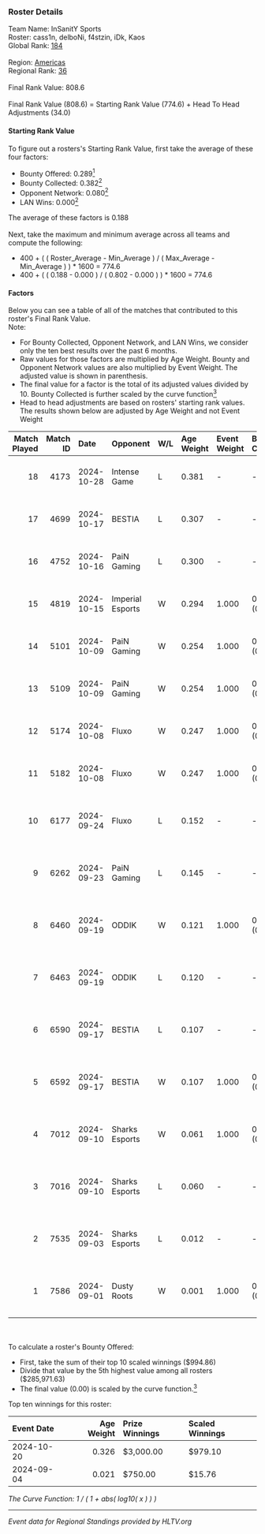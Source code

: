 ### Roster Details<br />
Team Name: InSanitY Sports<br />
Roster: cass1n, delboNi, f4stzin, iDk, Kaos<br />
Global Rank: [184](../../standings_global_2025_02_28.md)<br />
<br />
Region: [Americas]( ../../standings_americas_2025_02_28.md)<br />
Regional Rank: [36]( ../../standings_americas_2025_02_28.md)<br />
<br />
Final Rank Value:  808.6<br />
<br />
Final Rank Value (808.6) = Starting Rank Value (774.6) + Head To Head Adjustments (34.0)<br />

#### Starting Rank Value<br />
To figure out a rosters's Starting Rank Value, first take the average of these four factors:<br />
- Bounty Offered: 0.289[<sup>1</sup>](#table2)
- Bounty Collected: 0.382[<sup>2</sup>](#table1)
- Opponent Network: 0.080[<sup>2</sup>](#table1)
- LAN Wins: 0.000[<sup>2</sup>](#table1)

The average of these factors is 0.188<br />
<br />
Next, take the maximum and minimum average across all teams and compute the following:<br />
- 400 + ( ( Roster_Average - Min_Average ) / ( Max_Average - Min_Average ) ) * 1600 = 774.6
- 400 + ( ( 0.188 - 0.000 ) / ( 0.802 - 0.000 ) ) * 1600 = 774.6


#### Factors<br />
Below you can see a table of all of the matches that contributed to this roster's Final Rank Value.<br />
Note:<br />

- For Bounty Collected, Opponent Network, and LAN Wins, we consider only the ten best results over the past 6 months.
- Raw values for those factors are multiplied by Age Weight. Bounty and Opponent Network values are also multiplied by Event Weight. The adjusted value is shown in parenthesis.
- The final value for a factor is the total of its adjusted values divided by 10. Bounty Collected is further scaled by the curve function[<sup>3</sup>](#curveFunction)
- Head to head adjustments are based on rosters' starting rank values. The results shown below are adjusted by Age Weight and not Event Weight
<span id="table1"></span><br />


| Match Played | Match ID | Date       | Opponent         | W/L | Age Weight | Event Weight | Bounty Collected | Opponent Network | LAN Wins  | H2H Adj. | Roster                              |
| -: | -: | :- | :- | :- | :- | :- | :- | :- | :- | -: | :- |
|           18 |     4173 | 2024-10-28 | Intense Game     | L   | 0.381      | -            | -                | -                | -         |    -7.24 | cass1n, delboNi, f4stzin, iDk, Kaos |
|           17 |     4699 | 2024-10-17 | BESTIA           | L   | 0.307      | -            | -                | -                | -         |    -2.08 | cass1n, delboNi, f4stzin, iDk, shz  |
|           16 |     4752 | 2024-10-16 | PaiN Gaming      | L   | 0.300      | -            | -                | -                | -         |    -0.20 | cass1n, delboNi, f4stzin, iDk, shz  |
|           15 |     4819 | 2024-10-15 | Imperial Esports | W   | 0.294      | 1.000        | 0.084 (0.025)    | 0.554 (0.163)    | 0 (0.000) |     7.90 | cass1n, delboNi, f4stzin, iDk, shz  |
|           14 |     5101 | 2024-10-09 | PaiN Gaming      | W   | 0.254      | 1.000        | 0.327 (0.083)    | 0.433 (0.110)    | 0 (0.000) |     7.85 | cass1n, delboNi, f4stzin, iDk, shz  |
|           13 |     5109 | 2024-10-09 | PaiN Gaming      | W   | 0.254      | 1.000        | 0.327 (0.083)    | 0.433 (0.110)    | 0 (0.000) |     7.85 | cass1n, delboNi, f4stzin, iDk, shz  |
|           12 |     5174 | 2024-10-08 | Fluxo            | W   | 0.247      | 1.000        | 0.066 (0.016)    | 0.512 (0.127)    | 0 (0.000) |     7.03 | cass1n, delboNi, f4stzin, iDk, shz  |
|           11 |     5182 | 2024-10-08 | Fluxo            | W   | 0.247      | 1.000        | 0.066 (0.016)    | 0.512 (0.127)    | 0 (0.000) |     7.07 | cass1n, delboNi, f4stzin, iDk, shz  |
|           10 |     6177 | 2024-09-24 | Fluxo            | L   | 0.152      | -            | -                | -                | -         |    -0.45 | cass1n, f4stzin, iDk, pesadelo, shz |
|            9 |     6262 | 2024-09-23 | PaiN Gaming      | L   | 0.145      | -            | -                | -                | -         |    -0.06 | cass1n, f4stzin, iDk, pesadelo, shz |
|            8 |     6460 | 2024-09-19 | ODDIK            | W   | 0.121      | 1.000        | 0.034 (0.004)    | 0.579 (0.070)    | 0 (0.000) |     3.20 | cass1n, f4stzin, iDk, pesadelo, shz |
|            7 |     6463 | 2024-09-19 | ODDIK            | L   | 0.120      | -            | -                | -                | -         |    -0.60 | cass1n, f4stzin, iDk, pesadelo, shz |
|            6 |     6590 | 2024-09-17 | BESTIA           | L   | 0.107      | -            | -                | -                | -         |    -0.67 | cass1n, f4stzin, iDk, pesadelo, shz |
|            5 |     6592 | 2024-09-17 | BESTIA           | W   | 0.107      | 1.000        | 0.083 (0.009)    | 0.462 (0.049)    | 0 (0.000) |     2.72 | cass1n, f4stzin, iDk, pesadelo, shz |
|            4 |     7012 | 2024-09-10 | Sharks Esports   | W   | 0.061      | 1.000        | 0.065 (0.004)    | 0.726 (0.044)    | 0 (0.000) |     1.80 | cass1n, f4stzin, iDk, pesadelo, shz |
|            3 |     7016 | 2024-09-10 | Sharks Esports   | L   | 0.060      | -            | -                | -                | -         |    -0.11 | cass1n, f4stzin, iDk, pesadelo, shz |
|            2 |     7535 | 2024-09-03 | Sharks Esports   | L   | 0.012      | -            | -                | -                | -         |    -0.02 | cass1n, f4stzin, iDk, pesadelo, shz |
|            1 |     7586 | 2024-09-01 | Dusty Roots      | W   | 0.001      | 1.000        | 0.010 (0.000)    | 0.401 (0.000)    | 0 (0.000) |     0.02 | cass1n, f4stzin, iDk, pesadelo, shz |

<br />
<span id="table2"></span><br />
To calculate a roster's Bounty Offered:<br />

- First, take the sum of their top 10 scaled winnings ($994.86)
- Divide that value by the 5th highest value among all rosters ($285,971.63)
- The final value (0.00) is scaled by the curve function.[<sup>3</sup>](#curveFunction)

Top ten winnings for this roster:<br />

| Event Date | Age Weight | Prize Winnings | Scaled Winnings |
| :- | -: | :- | :- |
| 2024-10-20 |      0.326 | $3,000.00      | $979.10         |
| 2024-09-04 |      0.021 | $750.00        | $15.76          |


<span id="curveFunction"></span>_The Curve Function: 1 / ( 1 + abs( log10( x ) ) )_<br />

---
_Event data for Regional Standings provided by HLTV.org_<br />
